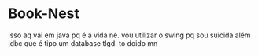 # Book-Nest
isso aq vai em java pq é a vida né.
vou utilizar o swing pq sou suicida
além jdbc que é tipo um database tlgd. to doido mn
